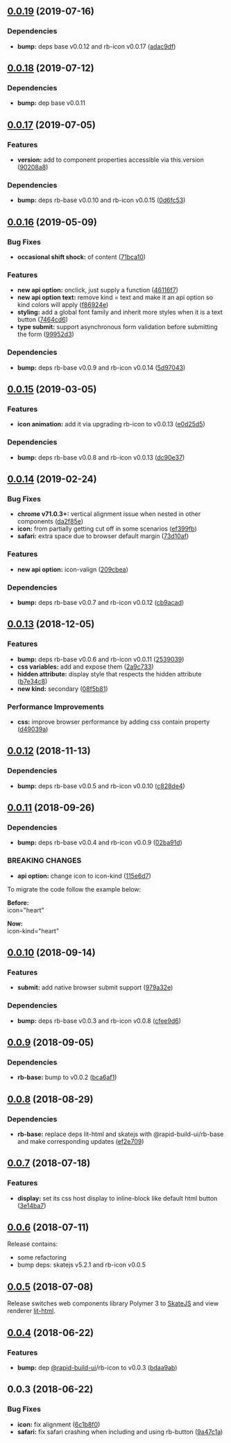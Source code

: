 ## [0.0.19](https://github.com/rapid-build-ui/rb-button/compare/v0.0.18...v0.0.19) (2019-07-16)


### Dependencies

* **bump:** deps base v0.0.12 and rb-icon v0.0.17 ([adac9df](https://github.com/rapid-build-ui/rb-button/commit/adac9df))



## [0.0.18](https://github.com/rapid-build-ui/rb-button/compare/v0.0.17...v0.0.18) (2019-07-12)


### Dependencies

* **bump:** dep base v0.0.11



## [0.0.17](https://github.com/rapid-build-ui/rb-button/compare/v0.0.16...v0.0.17) (2019-07-05)


### Features

* **version:** add to component properties accessible via this.version ([90208a8](https://github.com/rapid-build-ui/rb-button/commit/90208a8))


### Dependencies

* **bump:** deps rb-base v0.0.10 and rb-icon v0.0.15 ([0d6fc53](https://github.com/rapid-build-ui/rb-button/commit/0d6fc53))



## [0.0.16](https://github.com/rapid-build-ui/rb-button/compare/v0.0.15...v0.0.16) (2019-05-09)


### Bug Fixes

* **occasional shift shock:** of content ([71bca10](https://github.com/rapid-build-ui/rb-button/commit/71bca10))


### Features

* **new api option:** onclick, just supply a function ([46116f7](https://github.com/rapid-build-ui/rb-button/commit/46116f7))
* **new api option text:** remove kind = text and make it an api option so kind colors will apply ([f86924e](https://github.com/rapid-build-ui/rb-button/commit/f86924e))
* **styling:** add a global font family and inherit more styles when it is a text button ([7464cd6](https://github.com/rapid-build-ui/rb-button/commit/7464cd6))
* **type submit:** support asynchronous form validation before submitting the form ([99952d3](https://github.com/rapid-build-ui/rb-button/commit/99952d3))


### Dependencies

* **bump:** deps rb-base v0.0.9 and rb-icon v0.0.14 ([5d97043](https://github.com/rapid-build-ui/rb-button/commit/5d97043))



## [0.0.15](https://github.com/rapid-build-ui/rb-button/compare/v0.0.14...v0.0.15) (2019-03-05)


### Features

* **icon animation:** add it via upgrading rb-icon to v0.0.13 ([e0d25d5](https://github.com/rapid-build-ui/rb-button/commit/e0d25d5))


### Dependencies

* **bump:** deps rb-base v0.0.8 and rb-icon v0.0.13 ([dc90e37](https://github.com/rapid-build-ui/rb-button/commit/dc90e37))



## [0.0.14](https://github.com/rapid-build-ui/rb-button/compare/v0.0.13...v0.0.14) (2019-02-24)


### Bug Fixes

* **chrome v71.0.3+:** vertical alignment issue when nested in other components ([da2f85e](https://github.com/rapid-build-ui/rb-button/commit/da2f85e))
* **icon:** from partially getting cut off in some scenarios ([ef399fb](https://github.com/rapid-build-ui/rb-button/commit/ef399fb))
* **safari:** extra space due to browser default margin ([73d10af](https://github.com/rapid-build-ui/rb-button/commit/73d10af))


### Features

* **new api option:** icon-valign ([209cbea](https://github.com/rapid-build-ui/rb-button/commit/209cbea))


### Dependencies

* **bump:** deps rb-base v0.0.7 and rb-icon v0.0.12 ([cb9acad](https://github.com/rapid-build-ui/rb-button/commit/cb9acad))



## [0.0.13](https://github.com/rapid-build-ui/rb-button/compare/v0.0.12...v0.0.13) (2018-12-05)


### Features

* **bump:** deps rb-base v0.0.6 and rb-icon v0.0.11 ([2539039](https://github.com/rapid-build-ui/rb-button/commit/2539039))
* **css variables:** add and expose them ([2a9c733](https://github.com/rapid-build-ui/rb-button/commit/2a9c733))
* **hidden attribute:** display style that respects the hidden attribute ([b7e34c8](https://github.com/rapid-build-ui/rb-button/commit/b7e34c8))
* **new kind:** secondary ([08f5b81](https://github.com/rapid-build-ui/rb-button/commit/08f5b81))


### Performance Improvements

* **css:** improve browser performance by adding css contain property ([d49039a](https://github.com/rapid-build-ui/rb-button/commit/d49039a))



## [0.0.12](https://github.com/rapid-build-ui/rb-button/compare/v0.0.11...v0.0.12) (2018-11-13)


### Dependencies

* **bump:** deps rb-base v0.0.5 and rb-icon v0.0.10 ([c828de4](https://github.com/rapid-build-ui/rb-button/commit/c828de4))



## [0.0.11](https://github.com/rapid-build-ui/rb-button/compare/v0.0.10...v0.0.11) (2018-09-26)


### Dependencies

* **bump:** deps rb-base v0.0.4 and rb-icon v0.0.9 ([02ba91d](https://github.com/rapid-build-ui/rb-button/commit/02ba91d))


### BREAKING CHANGES

* **api option:** change icon to icon-kind ([115e6d7](https://github.com/rapid-build-ui/rb-button/commit/115e6d7))

To migrate the code follow the example below:

**Before:**  
icon="heart"

**Now:**  
icon-kind="heart"



## [0.0.10](https://github.com/rapid-build-ui/rb-button/compare/v0.0.9...v0.0.10) (2018-09-14)


### Features

* **submit:** add native browser submit support ([979a32e](https://github.com/rapid-build-ui/rb-button/commit/979a32e))


### Dependencies

* **bump:** deps rb-base v0.0.3 and rb-icon v0.0.8 ([cfee9d6](https://github.com/rapid-build-ui/rb-button/commit/cfee9d6))



## [0.0.9](https://github.com/rapid-build-ui/rb-button/compare/v0.0.8...v0.0.9) (2018-09-05)


### Dependencies

* **rb-base:** bump to v0.0.2 ([bca6af1](https://github.com/rapid-build-ui/rb-button/commit/bca6af1))



## [0.0.8](https://github.com/rapid-build-ui/rb-button/compare/v0.0.7...v0.0.8) (2018-08-29)


### Dependencies

* **rb-base:** replace deps lit-html and skatejs with @rapid-build-ui/rb-base and make corresponding updates ([ef2e709](https://github.com/rapid-build-ui/rb-button/commit/ef2e709))



## [0.0.7](https://github.com/rapid-build-ui/rb-button/compare/v0.0.6...v0.0.7) (2018-07-18)


### Features

* **display:** set its css host display to inline-block like default html button ([3e14ba7](https://github.com/rapid-build-ui/rb-button/commit/3e14ba7))



## [0.0.6](https://github.com/rapid-build-ui/rb-button/compare/v0.0.5...v0.0.6) (2018-07-11)


Release contains:
* some refactoring
* bump deps: skatejs v5.2.1 and rb-icon v0.0.5



## [0.0.5](https://github.com/rapid-build-ui/rb-button/compare/v0.0.4...v0.0.5) (2018-07-08)


Release switches web components library Polymer 3 to [SkateJS](http://skatejs.netlify.com/) and view renderer [lit-html](https://polymer.github.io/lit-html/).



## [0.0.4](https://github.com/rapid-build-ui/rb-button/compare/v0.0.3...v0.0.4) (2018-06-22)


### Features

* **bump:** dep [@rapid-build-ui](https://github.com/rapid-build-ui)/rb-icon to v0.0.3 ([bdaa9ab](https://github.com/rapid-build-ui/rb-button/commit/bdaa9ab))



## 0.0.3 (2018-06-22)


### Bug Fixes

* **icon:** fix alignment ([6c1b8f0](https://github.com/rapid-build-ui/rb-button/commit/6c1b8f0))
* **safari:** fix safari crashing when including and using rb-button ([9a47c1a](https://github.com/rapid-build-ui/rb-button/commit/9a47c1a))


